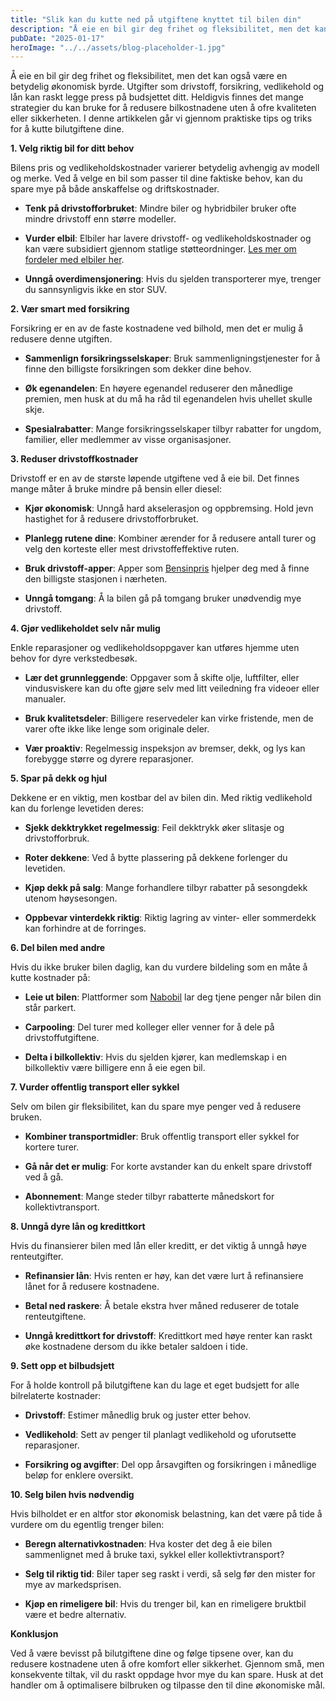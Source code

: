 ```yaml
---
title: "Slik kan du kutte ned på utgiftene knyttet til bilen din"
description: "Å eie en bil gir deg frihet og fleksibilitet, men det kan også være en betydelig økonomisk byrde. Utgifter som drivstoff, forsikring, vedlikehold og lån kan raskt legge press på budsjettet ditt. Heldigvis finnes det mange strategier du kan bruke for å redusere bilkostnadene uten å ofre kvaliteten eller sikkerheten. I denne artikkelen går vi &#8230; Read more"
pubDate: "2025-01-17"
heroImage: "../../assets/blog-placeholder-1.jpg"
---
```


Å eie en bil gir deg frihet og fleksibilitet, men det kan også være en betydelig økonomisk byrde. Utgifter som drivstoff, forsikring, vedlikehold og lån kan raskt legge press på budsjettet ditt. Heldigvis finnes det mange strategier du kan bruke for å redusere bilkostnadene uten å ofre kvaliteten eller sikkerheten. I denne artikkelen går vi gjennom praktiske tips og triks for å kutte bilutgiftene dine.

**1. Velg riktig bil for ditt behov**

Bilens pris og vedlikeholdskostnader varierer betydelig avhengig av modell og merke. Ved å velge en bil som passer til dine faktiske behov, kan du spare mye på både anskaffelse og driftskostnader.

- **Tenk på drivstofforbruket**: Mindre biler og hybridbiler bruker ofte mindre drivstoff enn større modeller.

- **Vurder elbil**: Elbiler har lavere drivstoff- og vedlikeholdskostnader og kan være subsidiert gjennom statlige støtteordninger. [Les mer om fordeler med elbiler her](https://www.elbilforeningen.no/).

- **Unngå overdimensjonering**: Hvis du sjelden transporterer mye, trenger du sannsynligvis ikke en stor SUV.

**2. Vær smart med forsikring**

Forsikring er en av de faste kostnadene ved bilhold, men det er mulig å redusere denne utgiften.

- **Sammenlign forsikringsselskaper**: Bruk sammenligningstjenester for å finne den billigste forsikringen som dekker dine behov.

- **Øk egenandelen**: En høyere egenandel reduserer den månedlige premien, men husk at du må ha råd til egenandelen hvis uhellet skulle skje.

- **Spesialrabatter**: Mange forsikringsselskaper tilbyr rabatter for ungdom, familier, eller medlemmer av visse organisasjoner.

**3. Reduser drivstoffkostnader**

Drivstoff er en av de største løpende utgiftene ved å eie bil. Det finnes mange måter å bruke mindre på bensin eller diesel:

- **Kjør økonomisk**: Unngå hard akselerasjon og oppbremsing. Hold jevn hastighet for å redusere drivstofforbruket.

- **Planlegg rutene dine**: Kombiner ærender for å redusere antall turer og velg den korteste eller mest drivstoffeffektive ruten.

- **Bruk drivstoff-apper**: Apper som [Bensinpris](https://www.bensinpris.no/) hjelper deg med å finne den billigste stasjonen i nærheten.

- **Unngå tomgang**: Å la bilen gå på tomgang bruker unødvendig mye drivstoff.

**4. Gjør vedlikeholdet selv når mulig**

Enkle reparasjoner og vedlikeholdsoppgaver kan utføres hjemme uten behov for dyre verkstedbesøk.

- **Lær det grunnleggende**: Oppgaver som å skifte olje, luftfilter, eller vindusviskere kan du ofte gjøre selv med litt veiledning fra videoer eller manualer.

- **Bruk kvalitetsdeler**: Billigere reservedeler kan virke fristende, men de varer ofte ikke like lenge som originale deler.

- **Vær proaktiv**: Regelmessig inspeksjon av bremser, dekk, og lys kan forebygge større og dyrere reparasjoner.

**5. Spar på dekk og hjul**

Dekkene er en viktig, men kostbar del av bilen din. Med riktig vedlikehold kan du forlenge levetiden deres:

- **Sjekk dekktrykket regelmessig**: Feil dekktrykk øker slitasje og drivstofforbruk.

- **Roter dekkene**: Ved å bytte plassering på dekkene forlenger du levetiden.

- **Kjøp dekk på salg**: Mange forhandlere tilbyr rabatter på sesongdekk utenom høysesongen.

- **Oppbevar vinterdekk riktig**: Riktig lagring av vinter- eller sommerdekk kan forhindre at de forringes.

**6. Del bilen med andre**

Hvis du ikke bruker bilen daglig, kan du vurdere bildeling som en måte å kutte kostnader på:

- **Leie ut bilen**: Plattformer som [Nabobil](https://www.nabobil.no/) lar deg tjene penger når bilen din står parkert.

- **Carpooling**: Del turer med kolleger eller venner for å dele på drivstoffutgiftene.

- **Delta i bilkollektiv**: Hvis du sjelden kjører, kan medlemskap i en bilkollektiv være billigere enn å eie egen bil.

**7. Vurder offentlig transport eller sykkel**

Selv om bilen gir fleksibilitet, kan du spare mye penger ved å redusere bruken.

- **Kombiner transportmidler**: Bruk offentlig transport eller sykkel for kortere turer.

- **Gå når det er mulig**: For korte avstander kan du enkelt spare drivstoff ved å gå.

- **Abonnement**: Mange steder tilbyr rabatterte månedskort for kollektivtransport.

**8. Unngå dyre lån og kredittkort**

Hvis du finansierer bilen med lån eller kreditt, er det viktig å unngå høye renteutgifter.

- **Refinansier lån**: Hvis renten er høy, kan det være lurt å refinansiere lånet for å redusere kostnadene.

- **Betal ned raskere**: Å betale ekstra hver måned reduserer de totale renteutgiftene.

- **Unngå kredittkort for drivstoff**: Kredittkort med høye renter kan raskt øke kostnadene dersom du ikke betaler saldoen i tide.

**9. Sett opp et bilbudsjett**

For å holde kontroll på bilutgiftene kan du lage et eget budsjett for alle bilrelaterte kostnader:

- **Drivstoff**: Estimer månedlig bruk og juster etter behov.

- **Vedlikehold**: Sett av penger til planlagt vedlikehold og uforutsette reparasjoner.

- **Forsikring og avgifter**: Del opp årsavgiften og forsikringen i månedlige beløp for enklere oversikt.

**10. Selg bilen hvis nødvendig**

Hvis bilholdet er en altfor stor økonomisk belastning, kan det være på tide å vurdere om du egentlig trenger bilen:

- **Beregn alternativkostnaden**: Hva koster det deg å eie bilen sammenlignet med å bruke taxi, sykkel eller kollektivtransport?

- **Selg til riktig tid**: Biler taper seg raskt i verdi, så selg før den mister for mye av markedsprisen.

- **Kjøp en rimeligere bil**: Hvis du trenger bil, kan en rimeligere bruktbil være et bedre alternativ.

**Konklusjon**

Ved å være bevisst på bilutgiftene dine og følge tipsene over, kan du redusere kostnadene uten å ofre komfort eller sikkerhet. Gjennom små, men konsekvente tiltak, vil du raskt oppdage hvor mye du kan spare. Husk at det handler om å optimalisere bilbruken og tilpasse den til dine økonomiske mål.